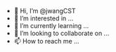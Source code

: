 - 👋 Hi, I’m @jwangCST
- 👀 I’m interested in ...
- 🌱 I’m currently learning ...
- 💞️ I’m looking to collaborate on ...
- 📫 How to reach me ...

<!---
jwangCST/jwangCST is a ✨ special ✨ repository because its `README.md` (this file) appears on your GitHub profile.
You can click the Preview link to take a look at your changes.
--->
